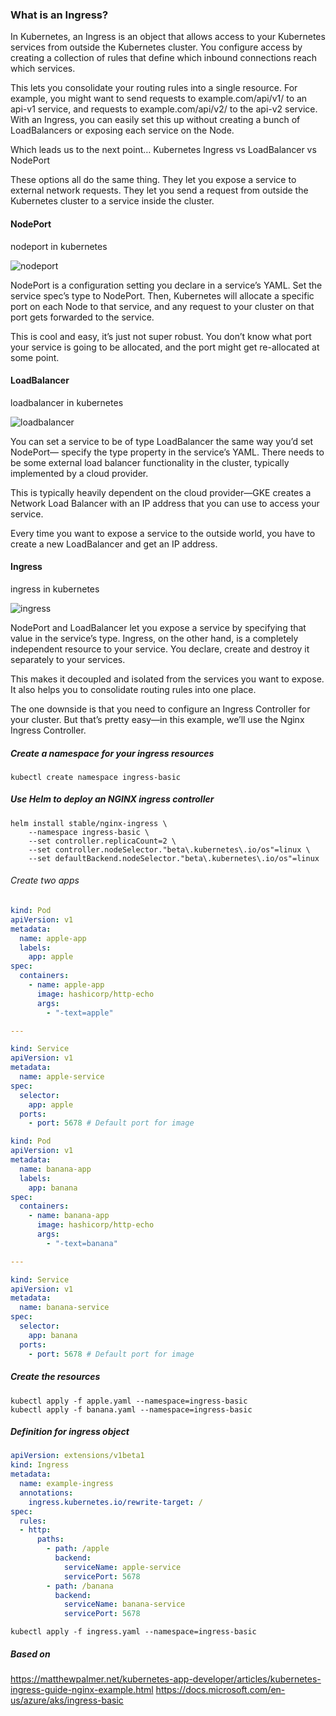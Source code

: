 ### What is an Ingress?

In Kubernetes, an Ingress is an object that allows access to your Kubernetes services from outside the Kubernetes cluster. You configure access by creating a collection of rules that define which inbound connections reach which services.

This lets you consolidate your routing rules into a single resource. For example, you might want to send requests to example.com/api/v1/ to an api-v1 service, and requests to example.com/api/v2/ to the api-v2 service. With an Ingress, you can easily set this up without creating a bunch of LoadBalancers or exposing each service on the Node.

Which leads us to the next point…
Kubernetes Ingress vs LoadBalancer vs NodePort

These options all do the same thing. They let you expose a service to external network requests. They let you send a request from outside the Kubernetes cluster to a service inside the cluster.

#### NodePort

nodeport in kubernetes

![nodeport](nodeport.png)

NodePort is a configuration setting you declare in a service’s YAML. Set the service spec’s type to NodePort. Then, Kubernetes will allocate a specific port on each Node to that service, and any request to your cluster on that port gets forwarded to the service.

This is cool and easy, it’s just not super robust. You don’t know what port your service is going to be allocated, and the port might get re-allocated at some point.

#### LoadBalancer

loadbalancer in kubernetes

![loadbalancer](loadbalancer.png)

You can set a service to be of type LoadBalancer the same way you’d set NodePort— specify the type property in the service’s YAML. There needs to be some external load balancer functionality in the cluster, typically implemented by a cloud provider.

This is typically heavily dependent on the cloud provider—GKE creates a Network Load Balancer with an IP address that you can use to access your service.

Every time you want to expose a service to the outside world, you have to create a new LoadBalancer and get an IP address.




#### Ingress

ingress in kubernetes

![ingress](ingress.png)

NodePort and LoadBalancer let you expose a service by specifying that value in the service’s type. Ingress, on the other hand, is a completely independent resource to your service. You declare, create and destroy it separately to your services.

This makes it decoupled and isolated from the services you want to expose. It also helps you to consolidate routing rules into one place.

The one downside is that you need to configure an Ingress Controller for your cluster. But that’s pretty easy—in this example, we’ll use the Nginx Ingress Controller.


##### Create a namespace for your ingress resources
```console
kubectl create namespace ingress-basic
```

##### Use Helm to deploy an NGINX ingress controller

```console
helm install stable/nginx-ingress \
    --namespace ingress-basic \
    --set controller.replicaCount=2 \
    --set controller.nodeSelector."beta\.kubernetes\.io/os"=linux \
    --set defaultBackend.nodeSelector."beta\.kubernetes\.io/os"=linux
```


###### Create two apps

```yaml
kind: Pod
apiVersion: v1
metadata:
  name: apple-app
  labels:
    app: apple
spec:
  containers:
    - name: apple-app
      image: hashicorp/http-echo
      args:
        - "-text=apple"

---

kind: Service
apiVersion: v1
metadata:
  name: apple-service
spec:
  selector:
    app: apple
  ports:
    - port: 5678 # Default port for image
```


```yaml
kind: Pod
apiVersion: v1
metadata:
  name: banana-app
  labels:
    app: banana
spec:
  containers:
    - name: banana-app
      image: hashicorp/http-echo
      args:
        - "-text=banana"

---

kind: Service
apiVersion: v1
metadata:
  name: banana-service
spec:
  selector:
    app: banana
  ports:
    - port: 5678 # Default port for image
```

##### Create the resources 

```console
kubectl apply -f apple.yaml --namespace=ingress-basic
kubectl apply -f banana.yaml --namespace=ingress-basic
```

##### Definition for ingress object

```yaml
apiVersion: extensions/v1beta1
kind: Ingress
metadata:
  name: example-ingress
  annotations:
    ingress.kubernetes.io/rewrite-target: /
spec:
  rules:
  - http:
      paths:
        - path: /apple
          backend:
            serviceName: apple-service
            servicePort: 5678
        - path: /banana
          backend:
            serviceName: banana-service
            servicePort: 5678
```


```console
kubectl apply -f ingress.yaml --namespace=ingress-basic
```


##### Based on 
https://matthewpalmer.net/kubernetes-app-developer/articles/kubernetes-ingress-guide-nginx-example.html
https://docs.microsoft.com/en-us/azure/aks/ingress-basic